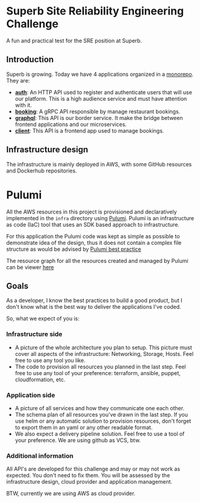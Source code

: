 # Superb Site Reliability Engineering Challenge

A fun and practical test for the SRE position at Superb.

## Introduction

Superb is growing. Today we have 4 applications organized in a [monorepo](https://en.wikipedia.org/wiki/Monorepo). They are:

- **[auth](./auth/)**: An HTTP API used to register and authenticate users that will use our platform. This is a high audience service and must have attention with it.
- **[booking](./booking/)**: A gRPC API responsible by manage restaurant bookings.
- **[graphql](./graphql/)**: This API is our border service. It make the bridge between frontend applications and our microservices.
- **[client](./client/)**: This API is a frontend app used to manage bookings.

## Infrastructure design

The infrastructure is mainly deployed in AWS, with some GitHub resources and Dockerhub repositories.

# Pulumi

All the AWS resources in this project is provisioned and declaratively implemented in the `infra` directory using [Pulumi](https://pulumi.com). Pulumi is an infrastructure as code (IaC) tool that uses an SDK based approach to infrastructure.

For this application the Pulumi code was kept as simple as possible to demonstrate idea of the design, thus it does not contain a complex file structure as would be advised by [Pulumi best practice](https://www.pulumi.com/docs/guides/)

The resource graph for all the resources created and managed by Pulumi can be viewer [here](content/resource_graph/pulumi-final.html)
## Goals

As a developer, I know the best practices to build a good product, but I don't know what is the best way to deliver the applications I've coded.

So, what we expect of you is:

### Infrastructure side

- A picture of the whole architecture you plan to setup. This picture must cover all aspects of the infrastructure: Networking, Storage, Hosts. Feel free to use any tool you like.
- The code to provision all resources you planned in the last step. Feel free to use any tool of your preference: terraform, ansible, puppet, cloudformation, etc.

### Application side

- A picture of all services and how they communicate one each other. 
- The schema plan of all resources you've drawn in the last step. If you use helm or any automatic solution to provision resources, don't forget to export them in an yaml or any other readable format.
- We also expect a delivery pipeline solution. Feel free to use a tool of your preference. We are using github as VCS, btw.

### Additional information

All API's are developed for this challenge and may or may not work as expected. You don't need to fix them. You will be assessed by the infrastructure design, cloud provider and application management.

BTW, currently we are using AWS as cloud provider. 
